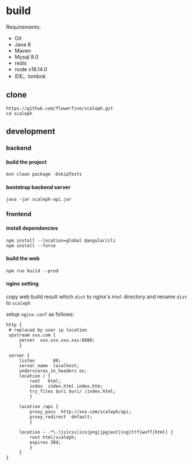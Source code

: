 # build

Requirements:

- Git
- Java 8
- Maven
- Mysql 8.0
- redis
- node v16.14.0
- IDE。lombok

## clone

```shell
https://github.com/flowerfine/scaleph.git
cd scaleph
```

## development

### backend

#### build the project

```shell
mvn clean package -DskipTests
```

#### bootstrap backend server

```shell
java -jar scaleph-api.jar
```

### frontend

#### install dependencies

```shell
npm install --location=global @angular/cli
npm install --force
```

#### build the web

```shell
npm run build --prod
```

#### nginx setting

copy web build result which `dist` to nginx's `html` directory and rename `dist` to `scaleph`

setup `nginx.conf` as follows:

```nginx
http {
 # replaced by user ip location
 upstream xxx.com {
     server  xxx.xxx.xxx.xxx:8080;
     } 

 server {
     listen       80;
     server_name  localhost;
     underscores_in_headers on;
     location / {
         root   html;
         index  index.html index.htm;
         try_files $uri $uri/ /index.html;
         }

     location /api {
         proxy_pass  http://xxx.com/scaleph/api;
         proxy_redirect  default;
         }

     location ~ .*\.(js|css|ico|png|jpg|eot|svg|ttf|woff|html) {
         root html/scaleph;
         expires 30d;
         }
     }
}
```

